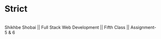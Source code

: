 # Strict
<br>
Shikhbe Shobai || Full Stack Web Development || Fifth Class || Assignment-5 & 6 <br><br>
